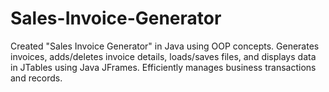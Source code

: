 # Sales-Invoice-Generator
Created "Sales Invoice Generator" in Java using OOP concepts. Generates invoices, adds/deletes invoice details, loads/saves files, and displays data in JTables using Java JFrames. Efficiently manages business transactions and records.
